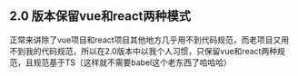 ## 2.0 版本保留vue和react两种模式

正常来讲除了vue项目和react项目其他地方几乎用不到代码规范，而老项目又用不到我的代码规范，所以在2.0版本中以我个人习惯，只保留vue和react两种规范，且规范基于TS（这样就不需要babel这个老东西了哈哈哈）
